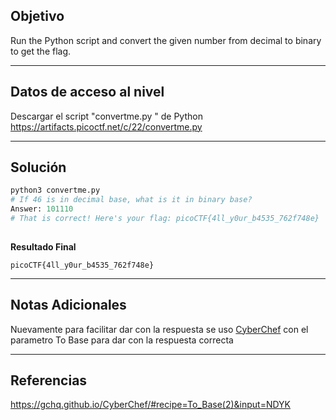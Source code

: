 ## Objetivo 

Run the Python script and convert the given number from decimal to binary to get the flag.

---
## Datos de acceso al nivel 

Descargar el script "convertme.py " de Python 
https://artifacts.picoctf.net/c/22/convertme.py

---
## Solución 

``` python
python3 convertme.py 
# If 46 is in decimal base, what is it in binary base?
Answer: 101110
# That is correct! Here's your flag: picoCTF{4ll_y0ur_b4535_762f748e}
  
```

**Resultado Final**
```
picoCTF{4ll_y0ur_b4535_762f748e}
```

---
## Notas Adicionales 

Nuevamente para facilitar dar con la respuesta se uso [CyberChef](https://gchq.github.io/CyberChef/) con el parametro To Base para dar con la respuesta correcta 

---
## Referencias 
https://gchq.github.io/CyberChef/#recipe=To_Base(2)&input=NDYK